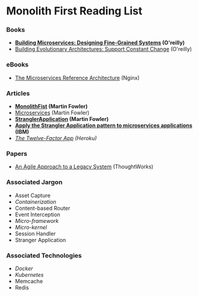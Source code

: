 # Monolith First Reading List

### Books
* **[Building Microservices: Designing Fine-Grained Systems](https://www.amazon.com/Building-Microservices-Designing-Fine-Grained-Systems/dp/1491950358) (O'reilly)**
* [Building Evolutionary Architectures: Support Constant Change](https://www.amazon.com/Building-Evolutionary-Architectures-Support-Constant/dp/1491986360/ref=pd_sim_14_5/144-4798982-4757056) (O'reilly)

### eBooks
* [The Microservices Reference Architecture](https://www.nginx.com/blog/microservices-reference-architecture-free-ebook-nginx/) (Nginx)

### Articles
* **[MonolithFist](https://martinfowler.com/bliki/MonolithFirst.html) (Martin Fowler)**
* [Microservices](https://martinfowler.com/articles/microservices.html) (Martin Fowler)
* **[StranglerApplication](https://www.martinfowler.com/bliki/StranglerApplication.html) (Martin Fowler)**
* **[Apply the Strangler Application pattern to microservices applications](https://developer.ibm.com/articles/cl-strangler-application-pattern-microservices-apps-trs/) (IBM)**
* *[The Twelve-Factor App](https://12factor.net/) (Heroku)*

### Papers
* [An Agile Approach to a Legacy System](http://cdn.pols.co.uk/papers/agile-approach-to-legacy-systems.pdf) (ThoughtWorks)

### Associated Jargon
* Asset Capture
* *Containerization*
* Content-based Router
* Event Interception
* *Micro-framework*
* *Micro-kernel*
* Session Handler
* Stranger Application

### Associated Technologies
* *Docker*
* *Kubernetes*
* Memcache
* Redis
